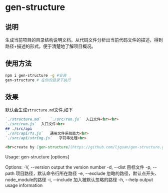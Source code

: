 # gen-structure

## 说明
生成当前项目的目录结构说明文档。从代码文件分析出当前代码文件的描述，得到路径+描述的形式，便于清楚地了解项目概况。


## 使用方法
```sh
npm i gen-structure -g #安装
gen-structure # 在你的目录下执行
```

## 效果
默认会生成`structure.md`文件,如下
```md
`./structure.md`	`./src/run.js`	入口文件<br><br>
`./src/run.js`	入口文件<br>
## ./src/api
`./src/api/fs.js`	通用文件系统能力<br>
`./src/api/string.js`	字符串处理<br>

<br>create by [gen-structure](https://github.com/ljquan/gen-structure.git)
```


Usage: gen-structure [options]

Options:
  -V, --version         output the version number
  -d, --dist <type>     目标文件
  -p, --path <type>     项目路径，默认命令行所在路径
  -e, --exclude <type>  忽略的路径，默认点开头、node_module的路径
  -i, --include <type>  加入被默认忽略的路径
  -h, --help            output usage information